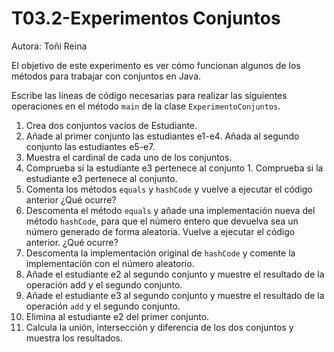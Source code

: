 # T03.2-Experimentos Conjuntos
Autora: Toñi Reina

El objetivo de este experimento es ver cómo funcionan algunos de los métodos para trabajar con conjuntos en Java.


Escribe las líneas de código necesarias para realizar las siguientes operaciones en el método `main` de la clase `ExperimentoConjuntos`.

1. Crea dos conjuntos vacíos de Estudiante. 
2. Añade al primer conjunto las estudiantes e1-e4. Añada al segundo conjunto las estudiantes e5-e7.
3. Muestra el cardinal de cada uno de los conjuntos.
4. Comprueba si la estudiante e3 pertenece al conjunto 1. Comprueba si la estudiante e3 pertenece al conjunto.
5. Comenta los métodos `equals` y `hashCode` y vuelve a ejecutar el código anterior ¿Qué ocurre?
6. Descomenta el método `equals` y añade una implementación nueva del método `hashCode`, para que el número entero que devuelva sea un número generado de forma aleatoria. Vuelve a ejecutar el código anterior. ¿Qué ocurre?
7. Descomenta la implementación original de `hashCode` y comente la implementación con el número aleatorio.
8. Añade el estudiante e2 al segundo conjunto y muestre el resultado de la operación add y el segundo conjunto.
9. Añade el estudiante e3 al segundo conjunto y muestre el resultado de la operación `add` y el segundo conjunto.
10. Elimina al estudiante e2 del primer conjunto.
11. Calcula la unión, intersección y diferencia de los dos conjuntos y muestra los resultados.

 
